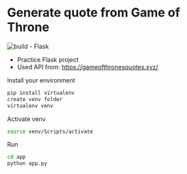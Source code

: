 # Generate quote from Game of Throne 
![build - Flask](https://img.shields.io/static/v1?label=build&message=Flask&color=%23FFC20E&logo=flask&logoColor=white)
- Practice Flask project
- Used API from: https://gameofthronesquotes.xyz/


Install your environment
```sh
pip install virtualenv
create venv folder
virtualenv venv
```
Activate venv
```sh
source venv/Scripts/activate
```

Run
```sh
cd app
python app.py
```
